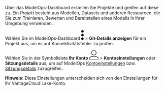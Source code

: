 Über das ModelOps-Dashboard erstellen Sie Projekte und greifen auf diese zu. Ein *Projekt* besteht aus Modellen, Datasets und anderen Ressourcen, die Sie zum Trainieren, Bewerten und Bereitstellen eines Modells in Ihrer Umgebung verwenden.

Wählen Sie im ModelOps-Dashboard ![kebab menu](Images/zsz1597101912145.svg) \> **Git-Details anzeigen** für ein Projekt aus, um es auf Konnektivitätsfehler zu prüfen.

Wählen Sie in der Symbolleiste **Ihr Konto** ![Person icon](Images/mci1652327190262.svg) \> **Kontoeinstellungen** oder **Sitzungsdetails** aus, um auf ModelOps [Kontoeinstellungen](jue1725407850414.md) bzw. [Sitzungsdetails](xfm1725407885906.md) zuzugreifen.

**Hinweis:** Diese Einstellungen unterscheiden sich von den Einstellungen für Ihr VantageCloud Lake-Konto.

